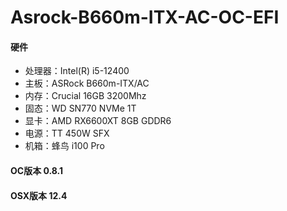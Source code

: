 # Asrock-B660m-ITX-AC-OC-EFI
#### 硬件
- 处理器：Intel(R) i5-12400
- 主板：ASRock B660m-ITX/AC
- 内存：Crucial 16GB 3200Mhz
- 固态：WD SN770 NVMe 1T
- 显卡：AMD RX6600XT 8GB GDDR6
- 电源：TT 450W SFX
- 机箱：蜂鸟 i100 Pro

#### OC版本 0.8.1
#### OSX版本 12.4